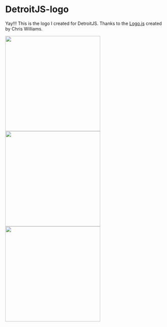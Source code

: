 # DetroitJS-logo

Yay!!! This is the logo I created for DetroitJS. Thanks to the
[Logo.js](https://github.com/voodootikigod/logo.js) created by Chris Williams.

<img src="https://github.com/DetroitJS/DetroitJS-logo/blob/master/DetroitJS.jpg" width="300" />
<img src="https://github.com/DetroitJS/DetroitJS-logo/blob/master/detroit-js.png" width="300" />
<img src="https://github.com/DetroitJS/DetroitJS-logo/blob/master/detroit-js.svg" width="300" />
